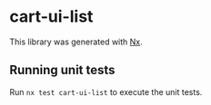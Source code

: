 # cart-ui-list

This library was generated with [Nx](https://nx.dev).

## Running unit tests

Run `nx test cart-ui-list` to execute the unit tests.
